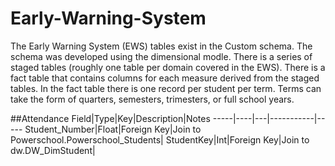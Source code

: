 # Early-Warning-System
The Early Warning System (EWS) tables exist in the Custom schema. The schema was developed using the dimensional modle. There is a series of staged tables (roughly one table per domain covered in the EWS). There is a fact table that contains columns for each measure derived from the staged tables. In the fact table there is one record per student per term. Terms can take the form of quarters, semesters, trimesters, or full school years.

##Attendance
Field|Type|Key|Description|Notes
-----|----|---|-----------|-----
Student_Number|Float|Foreign Key|Join to Powerschool.Powerschool_Students|
StudentKey|Int|Foreign Key|Join to dw.DW_DimStudent|

